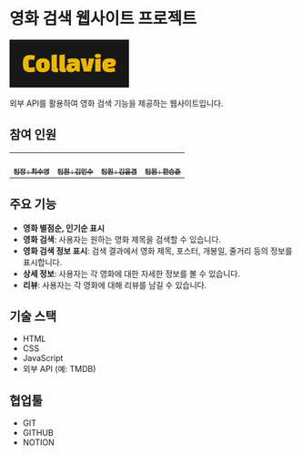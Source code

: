 # 영화 검색 웹사이트 프로젝트

[![](./logo.PNG)](https://choisooyoung-dev.github.io/a5_team_project/)

외부 API를 활용하여 영화 검색 기능을 제공하는 웹사이트입니다.

## 참여 인원

<table>
  <tbody>
    <tr>
      <td align="center"><a href="https://github.com/choisooyoung-dev"><img src="https://avatars.githubusercontent.com/u/108859974?v=4" width="100px;" alt=""/><br /><sub><b> 팀장 : 최수영 </b></sub></a><br /></td>
      <td align="center"><a href="https://github.com/0602kimminsoo"><img src="https://avatars.githubusercontent.com/u/148850020?v=4" width="100px;" alt=""/><br /><sub><b> 팀원 : 김민수 </b></sub></a><br /></td>
      <td align="center"><a href="https://github.com/kimyungyeom"><img src="https://avatars.githubusercontent.com/u/90022648?v=4" width="100px;" alt=""/><br /><sub><b> 팀원 : 김윤겸 </b></sub></a><br /></td>
      <td align="center"><a href="https://github.com/Han9526"><img src="https://avatars.githubusercontent.com/u/143992119?v=4" width="100px;" alt=""/><br /><sub><b> 팀원 : 한승준 </b></sub></a><br /></td>
    </tr>
  </tbody>
</table>

## 주요 기능

- **영화 별점순, 인기순 표시**
- **영화 검색**: 사용자는 원하는 영화 제목을 검색할 수 있습니다.
- **영화 검색 정보 표시**: 검색 결과에서 영화 제목, 포스터, 개봉일, 줄거리 등의 정보를 표시합니다.
- **상세 정보**: 사용자는 각 영화에 대한 자세한 정보를 볼 수 있습니다.
- **리뷰**: 사용자는 각 영화에 대해 리뷰를 남길 수 있습니다.

## 기술 스택

- HTML
- CSS
- JavaScript
- 외부 API (예: TMDB)

## 협업툴

- GIT
- GITHUB
- NOTION
